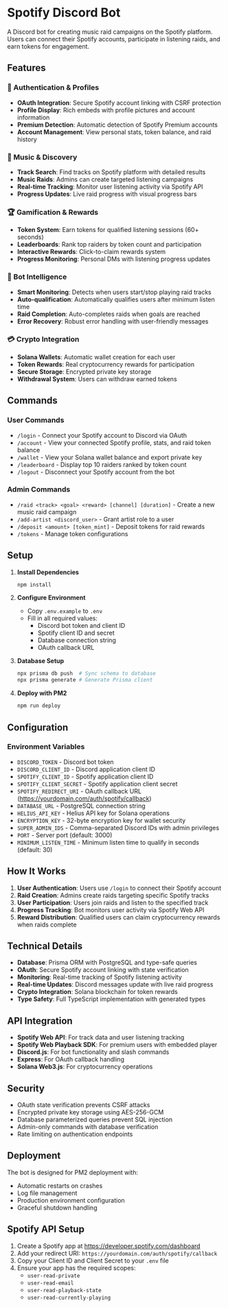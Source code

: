 # Spotify Discord Bot

A Discord bot for creating music raid campaigns on the Spotify platform. Users can connect their Spotify accounts, participate in listening raids, and earn tokens for engagement.

## Features

### 🔐 Authentication & Profiles
- **OAuth Integration**: Secure Spotify account linking with CSRF protection
- **Profile Display**: Rich embeds with profile pictures and account information
- **Premium Detection**: Automatic detection of Spotify Premium accounts
- **Account Management**: View personal stats, token balance, and raid history

### 🎵 Music & Discovery
- **Track Search**: Find tracks on Spotify platform with detailed results
- **Music Raids**: Admins can create targeted listening campaigns
- **Real-time Tracking**: Monitor user listening activity via Spotify API
- **Progress Updates**: Live raid progress with visual progress bars

### 🏆 Gamification & Rewards
- **Token System**: Earn tokens for qualified listening sessions (60+ seconds)
- **Leaderboards**: Rank top raiders by token count and participation
- **Interactive Rewards**: Click-to-claim rewards system
- **Progress Monitoring**: Personal DMs with listening progress updates

### 🤖 Bot Intelligence
- **Smart Monitoring**: Detects when users start/stop playing raid tracks
- **Auto-qualification**: Automatically qualifies users after minimum listen time
- **Raid Completion**: Auto-completes raids when goals are reached
- **Error Recovery**: Robust error handling with user-friendly messages

### 💳 Crypto Integration
- **Solana Wallets**: Automatic wallet creation for each user
- **Token Rewards**: Real cryptocurrency rewards for participation
- **Secure Storage**: Encrypted private key storage
- **Withdrawal System**: Users can withdraw earned tokens

## Commands

### User Commands
- `/login` - Connect your Spotify account to Discord via OAuth
- `/account` - View your connected Spotify profile, stats, and raid token balance
- `/wallet` - View your Solana wallet balance and export private key
- `/leaderboard` - Display top 10 raiders ranked by token count
- `/logout` - Disconnect your Spotify account from the bot

### Admin Commands
- `/raid <track> <goal> <reward> [channel] [duration]` - Create a new music raid campaign
- `/add-artist <discord_user>` - Grant artist role to a user
- `/deposit <amount> [token_mint]` - Deposit tokens for raid rewards
- `/tokens` - Manage token configurations

## Setup

1. **Install Dependencies**
   ```bash
   npm install
   ```

2. **Configure Environment**
   - Copy `.env.example` to `.env`
   - Fill in all required values:
     - Discord bot token and client ID
     - Spotify client ID and secret
     - Database connection string
     - OAuth callback URL

3. **Database Setup**
   ```bash
   npx prisma db push  # Sync schema to database
   npx prisma generate # Generate Prisma client
   ```

4. **Deploy with PM2**
   ```bash
   npm run deploy
   ```

## Configuration

### Environment Variables

- `DISCORD_TOKEN` - Discord bot token
- `DISCORD_CLIENT_ID` - Discord application client ID
- `SPOTIFY_CLIENT_ID` - Spotify application client ID
- `SPOTIFY_CLIENT_SECRET` - Spotify application client secret
- `SPOTIFY_REDIRECT_URI` - OAuth callback URL (https://yourdomain.com/auth/spotify/callback)
- `DATABASE_URL` - PostgreSQL connection string
- `HELIUS_API_KEY` - Helius API key for Solana operations
- `ENCRYPTION_KEY` - 32-byte encryption key for wallet security
- `SUPER_ADMIN_IDS` - Comma-separated Discord IDs with admin privileges
- `PORT` - Server port (default: 3000)
- `MINIMUM_LISTEN_TIME` - Minimum listen time to qualify in seconds (default: 30)

## How It Works

1. **User Authentication**: Users use `/login` to connect their Spotify account
2. **Raid Creation**: Admins create raids targeting specific Spotify tracks
3. **User Participation**: Users join raids and listen to the specified track
4. **Progress Tracking**: Bot monitors user activity via Spotify Web API
5. **Reward Distribution**: Qualified users can claim cryptocurrency rewards when raids complete

## Technical Details

- **Database**: Prisma ORM with PostgreSQL and type-safe queries
- **OAuth**: Secure Spotify account linking with state verification
- **Monitoring**: Real-time tracking of Spotify listening activity
- **Real-time Updates**: Discord messages update with live raid progress
- **Crypto Integration**: Solana blockchain for token rewards
- **Type Safety**: Full TypeScript implementation with generated types

## API Integration

- **Spotify Web API**: For track data and user listening tracking
- **Spotify Web Playback SDK**: For premium users with embedded player
- **Discord.js**: For bot functionality and slash commands
- **Express**: For OAuth callback handling
- **Solana Web3.js**: For cryptocurrency operations

## Security

- OAuth state verification prevents CSRF attacks
- Encrypted private key storage using AES-256-GCM
- Database parameterized queries prevent SQL injection
- Admin-only commands with database verification
- Rate limiting on authentication endpoints

## Deployment

The bot is designed for PM2 deployment with:
- Automatic restarts on crashes
- Log file management
- Production environment configuration
- Graceful shutdown handling

## Spotify API Setup

1. Create a Spotify app at https://developer.spotify.com/dashboard
2. Add your redirect URI: `https://yourdomain.com/auth/spotify/callback`
3. Copy your Client ID and Client Secret to your `.env` file
4. Ensure your app has the required scopes:
   - `user-read-private`
   - `user-read-email`
   - `user-read-playback-state`
   - `user-read-currently-playing`